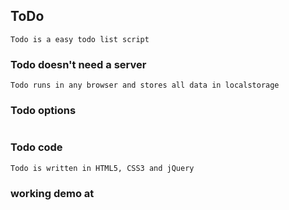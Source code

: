## ToDo

````
Todo is a easy todo list script
````
### Todo doesn't need a server
````
Todo runs in any browser and stores all data in localstorage
````

### Todo options 
````
````

### Todo code
````
Todo is written in HTML5, CSS3 and jQuery
````
### working demo at

